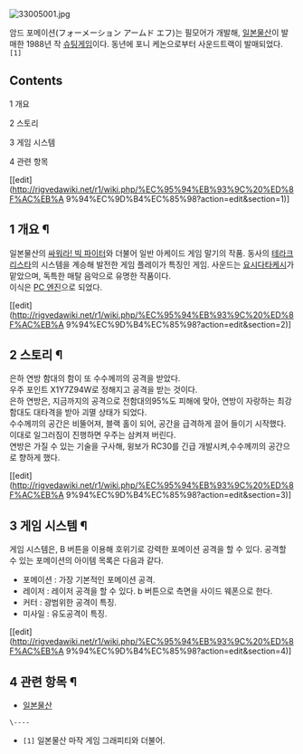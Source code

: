 ![33005001.jpg](http://z4.enha.kr/http://rigvedawiki.net/r1/pds/33005001.jpg)

암드 포메이션(フォーメーション アームド エフ)는 필모어가 개발해,
[일본물산](%EC%9D%BC%EB%B3%B8%EB%AC%BC%EC%82%B0.md)이 발매한 1988년 작 [슈팅게임](%EC%8A%88%ED%8C%85%20%EA%B2%8C%EC%9E%84.md)이다. 동년에 포니 케논으로부터 사운드트랙이
발매되었다.`[1]`  

## Contents

    

1 개요

2 스토리

3 게임 시스템

4 관련 항목

[[edit](http://rigvedawiki.net/r1/wiki.php/%EC%95%94%EB%93%9C%20%ED%8F%AC%EB%A
9%94%EC%9D%B4%EC%85%98?action=edit&section=1)]

## 1 개요 ¶

  

일본물산의 [싸워라! 빅 파이터](%EC%8B%B8%EC%9B%8C%EB%9D%BC%21%20%EB%B9%85%20%ED%8C%8C%EC%9D%B4%ED%84%B0.md)와 더불어 일반 아케이드 게임 말기의 작품. 동사의 [테라크리스타](%ED%85%8C%EB%9D%BC%20%ED%81%AC%EB%A6%AC%EC%8A%A4%ED%83%80.md)의 시스템을
계승해 발전한 게임 플레이가 특징인 게임. 사운드는 [요시다타케시](%EC%9A%94%EC%8B%9C%EB%8B%A4%20%ED%83%80%EC%BC%80%EC%8B%9C.md)가 맡았으며,
독특한 매탈 음악으로 유명한 작품이다.  
이식은 [PC 엔진](PC%20%EC%97%94%EC%A7%84.md)으로 되었다.

[[edit](http://rigvedawiki.net/r1/wiki.php/%EC%95%94%EB%93%9C%20%ED%8F%AC%EB%A
9%94%EC%9D%B4%EC%85%98?action=edit&section=2)]

## 2 스토리 ¶

  

은하 연방 함대의 함이 또 수수께끼의 공격을 받았다.  
우주 포인트 X1Y7Z94W로 정해지고 공격을 받는 것이다.  
은하 연방은, 지금까지의 공격으로 전함대의95%도 피해에 맞아, 연방이 자랑하는 최강 함대도 대타격을 받아 괴멸 상태가 되었다.  
수수께끼의 공간은 비뚤어져, 블랙 홀이 되어, 공간을 급격하게 끌어 들이기 시작했다.  
이대로 일그러짐이 진행하면 우주는 삼켜져 버린다.  
연방은 가질 수 있는 기술을 구사해, 윙보가 RC30를 긴급 개발시켜,수수께끼의 공간으로 향하게 했다.

[[edit](http://rigvedawiki.net/r1/wiki.php/%EC%95%94%EB%93%9C%20%ED%8F%AC%EB%A
9%94%EC%9D%B4%EC%85%98?action=edit&section=3)]

## 3 게임 시스템 ¶

  

게임 시스템은, B 버튼을 이용해 호위기로 강력한 포메이션 공격을 할 수 있다. 공격할 수 있는 포메이션의 아이템 목록은 다음과 같다.

  

  * 포메이션 : 가장 기본적인 포메이션 공격.
  * 레이저 : 레이저 공격을 할 수 있다. b 버튼으로 측면을 사이드 웨폰으로 한다.
  * 커터 : 광범위한 공격이 특징.
  * 미사일 : 유도공격이 특징.  

[[edit](http://rigvedawiki.net/r1/wiki.php/%EC%95%94%EB%93%9C%20%ED%8F%AC%EB%A
9%94%EC%9D%B4%EC%85%98?action=edit&section=4)]

## 4 관련 항목 ¶

  

  * [일본물산](%EC%9D%BC%EB%B3%B8%EB%AC%BC%EC%82%B0.md)

`\----`

  * `[1]` 일본물산 마작 게임 그래피티와 더불어.

